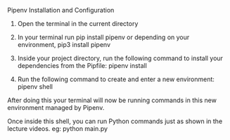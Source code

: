 Pipenv Installation and Configuration
1. Open the terminal in the current directory
2. In your terminal run pip install pipenv or depending on your environment, pip3 install pipenv
3. Inside your project directory, run the following command to install your dependencies from the Pipfile:
   pipenv install

4. Run the following command to create and enter a new environment:
   pipenv shell

After doing this your terminal will now be running commands in this new environment managed by Pipenv.

Once inside this shell, you can run Python commands just as shown in the lecture videos.
eg:
python main.py

